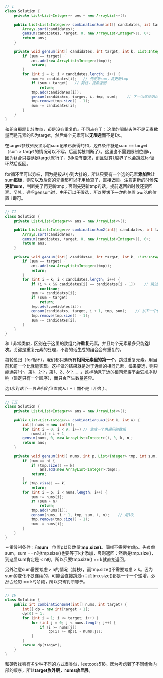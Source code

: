 ``` java
// I
class Solution {
    private List<List<Integer>> ans = new ArrayList<>();
    
    public List<List<Integer>> combinationSum(int[] candidates, int target) {
        Arrays.sort(candidates);
        gensum(candidates, target, 0, new ArrayList<Integer>(), 0);
        return ans;
    }
    
    private void gensum(int[] candidates, int target, int k, List<Integer> tmp, int sum) {
        if (sum == target) {
            ans.add(new ArrayList<Integer>(tmp));
            return;
        }
        for (int i = k; i < candidates.length; i++) {
            sum += candidates[i];   // 先更新sum，再更新tmp
            if (sum > target)   // 剪枝，提前返回
                return;
            tmp.add(candidates[i]);
            gensum(candidates, target, i, tmp, sum);	// 下一次还能选i位置
            tmp.remove(tmp.size() - 1);
            sum -= candidates[i];
        }
    }
}
```

和组合那题比较类似，都是没有重复的。不同点在于：这里的限制条件不是元素数量而是元素的和为target，然后每个元素可以**无限选**而不是1次。

在target参数列表里添加sum记录已获得的和，边界条件就是sum == target（sum > target的情况可以不写，后面剪枝判断了）。这里也不需要限制位置k，因为组合只要满足target就行了，对k没有要求，而且就算k越界了也会跳过for循环然后返回。

for循环里可以剪枝，因为是按从小到大排的，所以只要有一个选的元素**添加后**让sum**超标**，则它以及后面的元素都可以不用检查了，直接返回。注意更新的时候**先更新sum**，判断完了再更新tmp；否则先更新tmp的话，提前返回的时候还要回溯。另外，递归gensum时，由于可以无限选，所以要求下一次的位置 **>=** 选的位置 i 即可。

------

``` java
// II
class Solution {
    private List<List<Integer>> ans = new ArrayList<>();
    
    public List<List<Integer>> combinationSum2(int[] candidates, int target) {
        Arrays.sort(candidates);
        gensum(candidates, target, 0, new ArrayList<Integer>(), 0);
        return ans;
    }
    
    private void gensum(int[] candidates, int target, int k, List<Integer> tmp, int sum) {
        if (sum == target) {
            ans.add(new ArrayList<Integer>(tmp));
            return;
        }
        for (int i = k; i < candidates.length; i++) {
            if (i > k && candidates[i] == candidates[i - 1])	// 跳过重复元素
                continue;
            sum += candidates[i];
            if (sum > target)
                return;
            tmp.add(candidates[i]);
            gensum(candidates, target, i + 1, tmp, sum);	// 从下一个位置开选
            tmp.remove(tmp.size() - 1);
            sum -= candidates[i];
        }
    }
}
```

和 I 非常类似，区别在于这里的数组允许**重复**元素，并且每个元素最多只能**选1次**。关键是重复元素的处理，不管的话生成的组合会有重复的。

每轮递归（for循环），我们都只选所有**相同元素里的第一个**，跳过重复元素。用当前和前一个比就能实现。这样做的结果就是对于连续的相同元素，如果要选，则只能选第1个，第1、2个，第1、2、3个......，这样确保了选的相同元素不会受顺序影响（固定只有一个顺序），而只会产生数量差异。

选1次的话下一层递归的位置就从 i + 1 而不是 i 开始了。

------

``` java
// III
class Solution {
    private List<List<Integer>> ans = new ArrayList<>();
        
    public List<List<Integer>> combinationSum3(int k, int n) {
        int[] nums = new int[9];
        for (int i = 0; i < 9; i++)	// 生成一个供遍历的数组
            nums[i] = i + 1;
        gensum(nums, 0, new ArrayList<Integer>(), 0, k, n);
        return ans;
    }
    
    private void gensum(int[] nums, int p, List<Integer> tmp, int sum, int k, int n) {
        if (sum == n) {
            if (tmp.size() == k)
                ans.add(new ArrayList<Integer>(tmp));
            return;
        }
        if (tmp.size() == k)
            return;
        for (int i = p; i < nums.length; i++) {
            sum += nums[i];
            if (sum > n)
                return;
            tmp.add(nums[i]);
            gensum(nums, i + 1, tmp, sum, k, n);	// 用1次
            tmp.remove(tmp.size() - 1);
            sum -= nums[i];
        }
    }
}
```

三重限制条件：和**sum**，位置p以及数量**tmp.size()**。同样不需要考虑p。先考虑sum，sum == n时tmp.size()也要等于k才添加，否则返回；然后是tmp.size()，到这里sum肯定是 < n的，所以只要tmp.size() == k就直接返回。

另外注意sum需要考虑 > n的情况（剪枝），而tmp.size()不需要考虑 > k。因为sum的变化不是连续的，可能会直接跳过n；而tmp.size()都是一个一个递增，必然会经历 == k的阶段，所以只需判断等于。

------

``` java
// IV
class Solution {
    public int combinationSum4(int[] nums, int target) {
        int[] dp = new int[target + 1];
        dp[0] = 1;
        for (int i = 1; i <= target; i++) {
            for (int j = 0; j < nums.length; j++) {
                if (i >= nums[j])
                    dp[i] += dp[i - nums[j]];
            }
        }
        return dp[target];
    }
}
```

和硬币找零有多少种不同的方式很类似，leetcode518。因为考虑到了不同组合内部的顺序，所以**target放外层，nums放里层**。